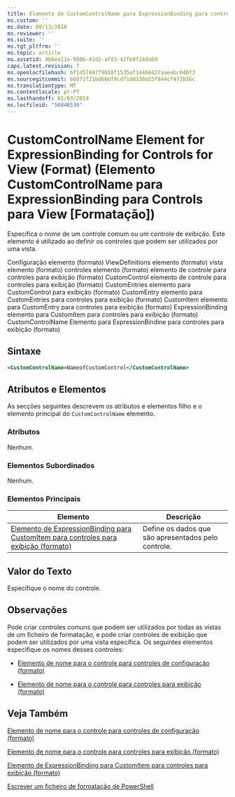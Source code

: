 ```yaml
---
title: Elemento de CustomControlName para ExpressionBinding para controles para exibição (formato) | Documentos da Microsoft
ms.custom: ''
ms.date: 09/13/2016
ms.reviewer: ''
ms.suite: ''
ms.tgt_pltfrm: ''
ms.topic: article
ms.assetid: 4b6ee11e-9086-41d2-afd3-42fb9f24da69
caps.latest.revision: 7
ms.openlocfilehash: bf1d57447f9018f1535af14466427aaeabc048f3
ms.sourcegitcommit: b6871f21bd666f9cd71dd336bb3f844cf472b56c
ms.translationtype: MT
ms.contentlocale: pt-PT
ms.lasthandoff: 02/03/2019
ms.locfileid: "56846530"
---
```

# <a name="customcontrolname-element-for-expressionbinding-for-controls-for-view-format"></a>CustomControlName Element for ExpressionBinding for Controls for View (Format) (Elemento CustomControlName para ExpressionBinding para Controls para View [Formatação])

Especifica o nome de um controle comum ou um controle de exibição. Este elemento é utilizado ao definir os controles que podem ser utilizados por uma vista.

Configuração elemento (formato) ViewDefinitions elemento (formato) vista elemento (formato) controles elemento (formato) elemento de controle para controles para exibição (formato) CustomControl elemento de controle para controles para exibição (formato) CustomEntries elemento para CustomControl para exibição (formato) CustomEntry elemento para CustomEntries para controles para exibição (formato) CustomItem elemento para CustomEntry para controles para exibição (formato) ExpressionBinding elemento para CustomItem para controles para exibição (formato) CustomControlName Elemento para ExpressionBindine para controles para exibição (formato)

## <a name="syntax"></a>Sintaxe

```xml
<CustomControlName>NameofCustomControl</CustomControlName>
```

## <a name="attributes-and-elements"></a>Atributos e Elementos

As secções seguintes descrevem os atributos e elementos filho e o elemento principal do `CustomControlName` elemento.

### <a name="attributes"></a>Atributos

Nenhum.

### <a name="child-elements"></a>Elementos Subordinados

Nenhum.

### <a name="parent-elements"></a>Elementos Principais

|Elemento|Descrição|
|-------------|-----------------|
|[Elemento de ExpressionBinding para CustomItem para controles para exibição (formato)](./expressionbinding-element-for-customitem-for-controls-for-view-format.md)|Define os dados que são apresentados pelo controle.|

## <a name="text-value"></a>Valor do Texto

Especifique o nome do controle.

## <a name="remarks"></a>Observações

Pode criar controles comuns que podem ser utilizados por todas as vistas de um ficheiro de formatação, e pode criar controles de exibição que podem ser utilizados por uma vista específica. Os seguintes elementos especifique os nomes desses controles:

- [Elemento de nome para o controle para controles de configuração (formato)](./name-element-for-control-for-controls-for-configuration-format.md)

- [Elemento de nome para o controle para controles para exibição (formato)](./name-element-for-control-for-controls-for-view-format.md)

## <a name="see-also"></a>Veja Também

[Elemento de nome para o controle para controles de configuração (formato)](./name-element-for-control-for-controls-for-configuration-format.md)

[Elemento de nome para o controle para controles para exibição (formato)](./name-element-for-control-for-controls-for-view-format.md)

[Elemento de ExpressionBinding para CustomItem para controles para exibição (formato)](./expressionbinding-element-for-customitem-for-controls-for-view-format.md)

[Escrever um ficheiro de formatação de PowerShell](./writing-a-powershell-formatting-file.md)
